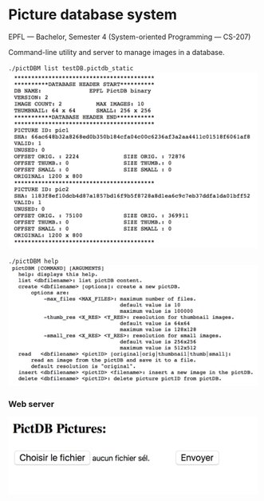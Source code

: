 # Picture database system

EPFL — Bachelor, Semester 4 (System-oriented Programming — CS-207)

Command-line utility and server to manage images in a database.

`./pictDBM list testDB.pictdb_static`
<img src="https://github.com/MatteoGiorla/picture-database/blob/master/img/list.png" width="500">

`./pictDBM help`
<img src="https://github.com/MatteoGiorla/picture-database/blob/master/img/help.png" width="500">

### Web server

<img src="https://github.com/MatteoGiorla/picture-database/blob/master/img/index.png" width="500">
